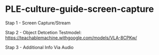# PLE-culture-guide-screen-capture

Stap 1 - Screen Capture/Stream

Stap 2 - Object Detcetion
Testmodel:
https://teachablemachine.withgoogle.com/models/VLA-8CPKw/ 

Stap 3 - Additional Info Via Audio
